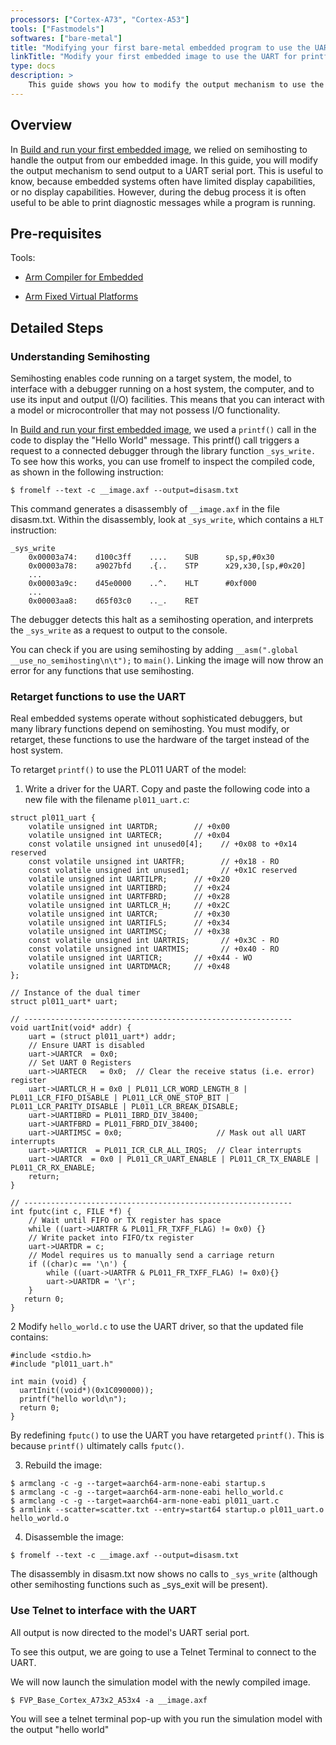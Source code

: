 ```yaml
---
processors: ["Cortex-A73", "Cortex-A53"]
tools: ["Fastmodels"] 
softwares: ["bare-metal"]
title: "Modifying your first bare-metal embedded program to use the UART as the output mechanism"
linkTitle: "Modify your first embedded image to use the UART for printf output"
type: docs
description: >
    This guide shows you how to modify the output mechanism to use the UART capability of the target system.
---
```


## Overview 

In [Build and run your first embedded image](/pre-silicon/bm-software/build-bm.md), we relied on semihosting to handle the output from our embedded image. In this guide, you will modify the output mechanism to send output to a UART serial port. This is useful to know, because embedded systems often have limited display capabilities, or no display capabilities. However, during the debug process it is often useful to be able to print diagnostic messages while a program is running.
## Pre-requisites

Tools: 
  * [Arm Compiler for Embedded](/compilers/install_armclang)

  * [Arm Fixed Virtual Platforms](https://developer.arm.com/Tools%20and%20Software/Fixed%20Virtual%20Platforms)

## Detailed Steps


### Understanding Semihosting

Semihosting enables code running on a target system, the model, to interface with a debugger running on a host system, the computer, and to use its input and output (I/O) facilities. This means that you can interact with a model or microcontroller that may not possess I/O functionality.

In [Build and run your first embedded image](/pre-silicon/bm-software/build-bm.md), we used a `printf()` call in the code to display the "Hello World" message. This printf() call triggers a request to a connected debugger through the library function `_sys_write.` To see how this works, you can use fromelf to inspect the compiled code, as shown in the following instruction:

```
$ fromelf --text -c __image.axf --output=disasm.txt
```

This command generates a disassembly of `__image.axf` in the file disasm.txt. Within the disassembly, look at `_sys_write`, which contains a `HLT` instruction:

```
_sys_write
    0x00003a74:    d100c3ff    ....    SUB      sp,sp,#0x30
    0x00003a78:    a9027bfd    .{..    STP      x29,x30,[sp,#0x20]
    ...
    0x00003a9c:    d45e0000    ..^.    HLT      #0xf000
    ...
    0x00003aa8:    d65f03c0    .._.    RET
```

The debugger detects this halt as a semihosting operation, and interprets the `_sys_write` as a request to output to the console.

You can check if you are using semihosting by adding `__asm(".global __use_no_semihosting\n\t");` to `main()`. Linking the image will now throw an error for any functions that use semihosting.


### Retarget functions to use the UART

Real embedded systems operate without sophisticated debuggers, but many library functions depend on semihosting. You must modify, or retarget, these functions to use the hardware of the target instead of the host system.

To retarget `printf()` to use the PL011 UART of the model:

1. Write a driver for the UART. Copy and paste the following code into a new file with the filename `pl011_uart.c`:

```
struct pl011_uart {
    volatile unsigned int UARTDR;        // +0x00
    volatile unsigned int UARTECR;       // +0x04
    const volatile unsigned int unused0[4];    // +0x08 to +0x14 reserved
    const volatile unsigned int UARTFR;        // +0x18 - RO
    const volatile unsigned int unused1;       // +0x1C reserved
    volatile unsigned int UARTILPR;      // +0x20
    volatile unsigned int UARTIBRD;      // +0x24
    volatile unsigned int UARTFBRD;      // +0x28
    volatile unsigned int UARTLCR_H;     // +0x2C
    volatile unsigned int UARTCR;        // +0x30
    volatile unsigned int UARTIFLS;      // +0x34
    volatile unsigned int UARTIMSC;      // +0x38
    const volatile unsigned int UARTRIS;       // +0x3C - RO
    const volatile unsigned int UARTMIS;       // +0x40 - RO
    volatile unsigned int UARTICR;       // +0x44 - WO
    volatile unsigned int UARTDMACR;     // +0x48
};

// Instance of the dual timer
struct pl011_uart* uart;

// ------------------------------------------------------------
void uartInit(void* addr) {
    uart = (struct pl011_uart*) addr;
    // Ensure UART is disabled
    uart->UARTCR  = 0x0;
    // Set UART 0 Registers
    uart->UARTECR   = 0x0;  // Clear the receive status (i.e. error) register
    uart->UARTLCR_H = 0x0 | PL011_LCR_WORD_LENGTH_8 | PL011_LCR_FIFO_DISABLE | PL011_LCR_ONE_STOP_BIT | PL011_LCR_PARITY_DISABLE | PL011_LCR_BREAK_DISABLE;
    uart->UARTIBRD = PL011_IBRD_DIV_38400;
    uart->UARTFBRD = PL011_FBRD_DIV_38400;
    uart->UARTIMSC = 0x0;                     // Mask out all UART interrupts
    uart->UARTICR  = PL011_ICR_CLR_ALL_IRQS;  // Clear interrupts
    uart->UARTCR  = 0x0 | PL011_CR_UART_ENABLE | PL011_CR_TX_ENABLE | PL011_CR_RX_ENABLE;
    return;
}

// ------------------------------------------------------------
int fputc(int c, FILE *f) {
    // Wait until FIFO or TX register has space
    while ((uart->UARTFR & PL011_FR_TXFF_FLAG) != 0x0) {}
    // Write packet into FIFO/tx register
    uart->UARTDR = c;
    // Model requires us to manually send a carriage return
    if ((char)c == '\n') {
        while ((uart->UARTFR & PL011_FR_TXFF_FLAG) != 0x0){}
        uart->UARTDR = '\r';
    }
   return 0;
}

```
    
2 Modify `hello_world.c` to use the UART driver, so that the updated file contains:

```
#include <stdio.h>
#include "pl011_uart.h"

int main (void) {
  uartInit((void*)(0x1C090000));
  printf("hello world\n");
  return 0;
}
```

By redefining `fputc()` to use the UART you have retargeted `printf()`. This is because `printf()` ultimately calls `fputc()`.

3. Rebuild the image:

```
$ armclang -c -g --target=aarch64-arm-none-eabi startup.s
$ armclang -c -g --target=aarch64-arm-none-eabi hello_world.c
$ armclang -c -g --target=aarch64-arm-none-eabi pl011_uart.c
$ armlink --scatter=scatter.txt --entry=start64 startup.o pl011_uart.o hello_world.o

```
4. Disassemble the image:

```
$ fromelf --text -c __image.axf --output=disasm.txt

```

The disassembly in disasm.txt now shows no calls to `_sys_write` (although other semihosting functions such as _sys_exit will be present).

### Use Telnet to interface with the UART

All output is now directed to the model's UART serial port.

To see this output, we are going to use a Telnet Terminal to connect to the UART.

We will now launch the simulation model with the newly compiled image. 

```
$ FVP_Base_Cortex_A73x2_A53x4 -a __image.axf

```

You will see a telnet terminal pop-up with you run the simulation model with the output "hello world"

```
